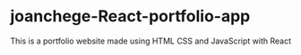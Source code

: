 # joanchege-React-portfolio-app
This is a portfolio website made using HTML CSS and JavaScript with React 
